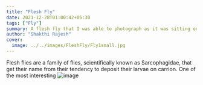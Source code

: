 ```yaml
---
title: "Flesh Fly"
date: 2021-12-28T01:00:42+05:30
tags: ["Fly"]
summary: A flesh fly that I was able to photograph as it was sitting on a branch
author: "Shakthi Rajesh"
cover:
  image: ../../images/FleshFly/Fly1small.jpg
---
```

  Flesh flies are a family of flies, scientifically known as Sarcophagidae, that get their name from their tendency to deposit their larvae on carrion. One of the most interesting
![image](../../images/FleshFly/FleshFly2small.jpg)
